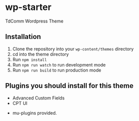# wp-starter

TdComm Wordpress Theme

## Installation

1. Clone the repository into your `wp-content/themes` directory
2. cd into the theme directory
3. Run `npm install`
4. Run `npm run watch` to run development mode
5. Run `npm run build` to run production mode

## Plugins you should install for this theme

- Advanced Custom Fields
- CPT UI

* mu-plugins provided.
